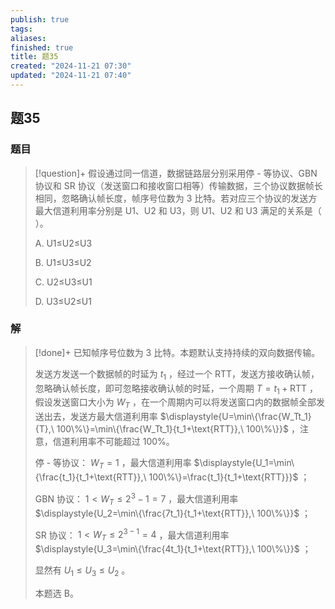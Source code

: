 ```yaml
---
publish: true
tags: 
aliases: 
finished: true
title: 题35
created: "2024-11-21 07:30"
updated: "2024-11-21 07:40"
---
```

## 题35
### 题目
> [!question]+
> 假设通过同一信道，数据链路层分别采用停 - 等协议、GBN 协议和 SR 协议（发送窗口和接收窗口相等）传输数据，三个协议数据帧长相同，忽略确认帧长度，帧序号位数为 3 比特。若对应三个协议的发送方最大信道利用率分别是 U1、U2 和 U3，则 U1、U2 和 U3 满足的关系是（ ）。
> 
> A. U1≤U2≤U3
> 
> B. U1≤U3≤U2
> 
> C. U2≤U3≤U1
> 
> D. U3≤U2≤U1
### 解
> [!done]+
> 已知帧序号位数为 3 比特。本题默认支持持续的双向数据传输。
> 
> 发送方发送一个数据帧的时延为 $t_1$ ，经过一个 RTT，发送方接收确认帧，忽略确认帧长度，即可忽略接收确认帧的时延，一个周期 $T=t_1+\text{RTT}$ ，假设发送窗口大小为 $W_T$ ，在一个周期内可以将发送窗口内的数据帧全部发送出去，发送方最大信道利用率 $\displaystyle{U=\min\{\frac{W_Tt_1}{T},\ 100\%\}=\min\{\frac{W_Tt_1}{t_1+\text{RTT}},\ 100\%\}}$ ，注意，信道利用率不可能超过 100%。
> 
> 停 - 等协议： $W_T=1$ ，最大信道利用率 $\displaystyle{U_1=\min\{\frac{t_1}{t_1+\text{RTT}},\ 100\%\}=\frac{t_1}{t_1+\text{RTT}}}$ ；
> 
> GBN 协议： $1<W_T\le 2^3-1=7$ ，最大信道利用率 $\displaystyle{U_2=\min\{\frac{7t_1}{t_1+\text{RTT}},\ 100\%\}}$ ；
> 
> SR 协议： $1<W_T\le 2^{3-1}=4$ ，最大信道利用率 $\displaystyle{U_3=\min\{\frac{4t_1}{t_1+\text{RTT}},\ 100\%\}}$ ；
> 
> 显然有 $U_1\le U_3\le U_2$ 。
> 
> 本题选 B。